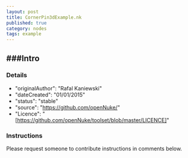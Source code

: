 ```yaml
---
layout: post
title: CornerPin3dExample.nk
published: true
category: nodes
tags: example
---
```


###Intro
- 

### Details
- "originalAuthor": "Rafal Kaniewski"
- "dateCreated": "01/01/2015"
- "status": "stable"
- "source": "https://github.com/openNuke/"
- "Licence": "[https://github.com/openNuke/toolset/blob/master/LICENCE]"

### Instructions
Please request someone to contribute instructions in comments below.
